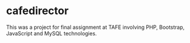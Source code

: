 # cafedirector
This was a project for final assignment at TAFE involving PHP, Bootstrap, JavaScript and MySQL technologies.
